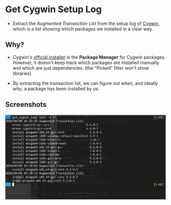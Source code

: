 # Get Cygwin Setup Log

- Extract the *Augmented Transaction List* from the setup log of [Cygwin](https://www.cygwin.com/), which is a list showing which packages we installed in a clear way.

## Why?

- Cygwin's [official installer](https://cygwin.com/install.html) is the **Package Manager** for Cygwin packages. However, it doesn't keep track which packages are installed manually and which are just dependencies. (the "Picked" filter won't show libraries)

- By extracting the transaction list, we can figure out *when*, and ideally *why*, a package has been installed by us.


## Screenshots

<img src="scnshot.png" width="700">
